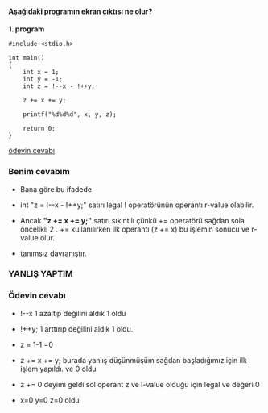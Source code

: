 #### Aşağıdaki programın ekran çıktısı ne olur? 

__1. program__

```
#include <stdio.h>
 
int main()
{
	int x = 1;
	int y = -1;
	int z = !--x - !++y;
 
	z += x += y;
 
	printf("%d%d%d", x, y, z);
 
	return 0;
}
```

[ödevin cevabı](https://vimeo.com/363313251)

### Benim cevabım

+ Bana göre bu ifadede 
 
+ int "z = !--x - !++y;" satırı legal ! operatörünün operantı r-value olabilir.
 
+ Ancak  **"z += x += y;"** satırı sıkıntılı çünkü += operatörü sağdan sola öncelikli 2 . += kullanılırken ilk operantı (z += x) bu işlemin sonucu ve r-value olur.
 
+ tanımsız davranıştır.

### YANLIŞ YAPTIM
### Ödevin cevabı

+ !--x 1 azaltıp değilini aldık 1 oldu
  
+ !++y; 1 arttırıp değilini aldık 1 oldu.
 
+ z = 1-1 =0
  
+ z += x += y; burada yanlış düşünmüşüm sağdan başladığımız için ilk işlem yapıldı. ve 0 oldu 
  
+ z += 0 deyimi geldi sol operant z ve l-value olduğu için legal ve değeri 0
  
+  x=0 y=0 z=0 oldu
  


